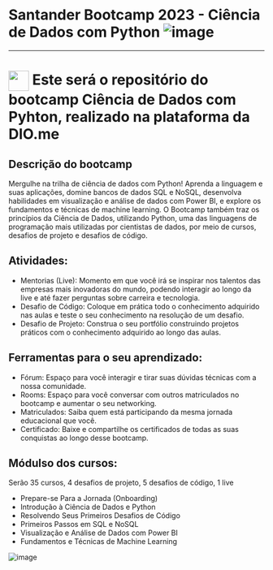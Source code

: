 # Santander Bootcamp 2023 - Ciência de Dados com Python ![image](https://github.com/ademarionobre/Bootcamp-Ciencias-de-Dados-com-Python--Dio_Santander/assets/92057489/b4915ea5-a92c-45c1-8c99-821f17d2be1f)


__________
<h1>
    <a href="https://www.dio.me/">
     <img align="center" width="40px" src="https://hermes.digitalinnovation.one/assets/diome/logo-minimized.png"></a>
    <span> Este será o repositório do bootcamp Ciência de Dados com Pyhton, realizado na plataforma da DIO.me</span>
</h1>  

## Descrição do bootcamp

Mergulhe na trilha de ciência de dados com Python! Aprenda a linguagem e suas aplicações, domine bancos de dados SQL e NoSQL, desenvolva habilidades em visualização e análise de dados com Power BI, e explore os fundamentos e técnicas de machine learning. O Bootcamp também traz os princípios da Ciência de Dados, utilizando Python, uma das linguagens de programação mais utilizadas por cientistas de dados, por meio de cursos, desafios de projeto e desafios de código.  

## Atividades:
- Mentorias (Live): Momento em que você irá se inspirar nos talentos das empresas mais inovadoras do mundo, podendo interagir ao longo da live e até fazer perguntas sobre carreira e tecnologia.
- Desafio de Código: Coloque em prática todo o conhecimento adquirido nas aulas e teste o seu conhecimento na resolução de um desafio.
- Desafio de Projeto: Construa o seu portfólio construindo projetos práticos com o conhecimento adquirido ao longo das aulas.

## Ferramentas para o seu aprendizado:
- Fórum: Espaço para você interagir e tirar suas dúvidas técnicas com a nossa comunidade.
- Rooms: Espaço para você conversar com outros matriculados no bootcamp e aumentar o seu networking.
- Matriculados: Saiba quem está participando da mesma jornada educacional que você.
- Certificado: Baixe e compartilhe os certificados de todas as suas conquistas ao longo desse bootcamp.

## Módulso dos cursos:  
Serão 35 cursos, 4 desafios de projeto, 5 desafios de código, 1 live  
- Prepare-se Para a Jornada (Onboarding)
- Introdução à Ciência de Dados e Python
- Resolvendo Seus Primeiros Desafios de Código
- Primeiros Passos em SQL e NoSQL
- Visualização e Análise de Dados com Power BI
- Fundamentos e Técnicas de Machine Learning

![image](https://hermes.dio.me/tracks/03253ff0-95b9-4904-84e7-2063e9d6cb26.png)
